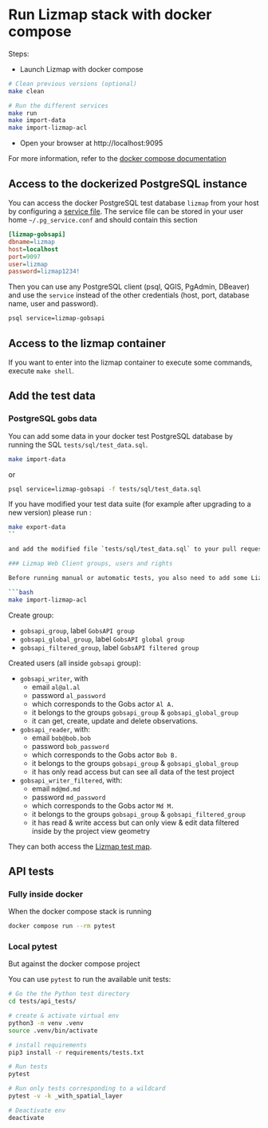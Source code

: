 # Run Lizmap stack with docker compose

Steps:

- Launch Lizmap with docker compose

```bash
# Clean previous versions (optional)
make clean

# Run the different services
make run
make import-data
make import-lizmap-acl
```


- Open your browser at http://localhost:9095

For more information, refer to the [docker compose documentation](https://docs.docker.com/compose/)

## Access to the dockerized PostgreSQL instance

You can access the docker PostgreSQL test database `lizmap` from your host by configuring a
[service file](https://docs.qgis.org/latest/en/docs/user_manual/managing_data_source/opening_data.html#postgresql-service-connection-file).
The service file can be stored in your user home `~/.pg_service.conf` and should contain this section

```ini
[lizmap-gobsapi]
dbname=lizmap
host=localhost
port=9097
user=lizmap
password=lizmap1234!
```

Then you can use any PostgreSQL client (psql, QGIS, PgAdmin, DBeaver) and use the `service`
instead of the other credentials (host, port, database name, user and password).

```bash
psql service=lizmap-gobsapi
```

## Access to the lizmap container

If you want to enter into the lizmap container to execute some commands,
execute `make shell`.

## Add the test data

### PostgreSQL gobs data

You can add some data in your docker test PostgreSQL database by running the SQL `tests/sql/test_data.sql`.

```bash
make import-data
```
or
```bash
psql service=lizmap-gobsapi -f tests/sql/test_data.sql
```

If you have modified your test data suite (for example after upgrading to a new version)
please run :

```bash
make export-data
``

and add the modified file `tests/sql/test_data.sql` to your pull request.

### Lizmap Web Client groups, users and rights

Before running manual or automatic tests, you also need to add some Lizmap groups, users and rights

```bash
make import-lizmap-acl
```

Create group:
* `gobsapi_group`, label `GobsAPI group`
* `gobsapi_global_group`, label `GobsAPI global group`
* `gobsapi_filtered_group`, label `GobsAPI filtered group`

Created users (all inside `gobsapi` group):
* `gobsapi_writer`, with
  * email `al@al.al`
  * password `al_password`
  * which corresponds to the Gobs actor `Al A.`
  * it belongs to the groups `gobsapi_group` & `gobsapi_global_group`
  * it can get, create, update and delete observations.
* `gobsapi_reader`, with:
  * email `bob@bob.bob`
  * password `bob_password`
  * which corresponds to the Gobs actor `Bob B.`
  * it belongs to the groups `gobsapi_group` & `gobsapi_global_group`
  * it has only read access but can see all data of the test project
* `gobsapi_writer_filtered`, with:
  * email `md@md.md`
  * password `md_password`
  * which corresponds to the Gobs actor `Md M.`
  * it belongs to the groups `gobsapi_group` & `gobsapi_filtered_group`
  * it has read & write access but can only view & edit data filtered inside by the project view geometry

They can both access the [Lizmap test map](http://localhost:9095/index.php/view/map/?repository=gobsapi&project=gobsapi).

## API tests

### Fully inside docker

When the docker compose stack is running

```bash
docker compose run --rm pytest
```

### Local pytest

But against the docker compose project

You can use `pytest` to run the available unit tests:

```bash
# Go the the Python test directory
cd tests/api_tests/

# create & activate virtual env
python3 -m venv .venv
source .venv/bin/activate

# install requirements
pip3 install -r requirements/tests.txt

# Run tests
pytest

# Run only tests corresponding to a wildcard
pytest -v -k _with_spatial_layer

# Deactivate env
deactivate
```
